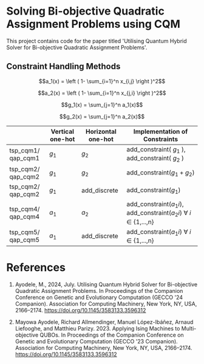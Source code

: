 
# Solving Bi-objective Quadratic Assignment Problems using CQM
This project contains code for the paper titled 'Utilising Quantum Hybrid Solver for Bi-objective Quadratic Assignment Problems'.  





## Constraint Handling Methods


```math
a_1(x) = \left ( 1- \sum_{i=1}^n x_{i,j} \right )^2
```

```math
a_2(x) = \left ( 1- \sum_{i=1}^n x_{j,i} \right )^2
```

```math
g_1(x) = \sum_{j=1}^n a_1(x)
```

```math
g_2(x) = \sum_{j=1}^n a_2(x)
```



|                       | Vertical one-hot | Horizontal one-hot |Implementation of Constraints                                                                    |
| --------------------- | -----------------| ------------------ |-------------------------------------------------------------------------------------------------|
| tsp_cqm1/ qap_cqm1    | $g_1$            | $g_2$              |add_constraint( $g_1$ ), add_constraint( $g_2$ )                                                 |
| tsp_cqm2/ qap_cqm2    | $g_1$            | $g_2$              |add_constraint($g_1 + g_2$)                                                                      |
| tsp_cqm2/ qap_cqm2    | $g_1$            | add_discrete       |add_constraint($g_1$)                                                                            |
| tsp_cqm4/ qap_cqm4    | $a_1$            | $a_2$              |add_constraint($a_1i$), add_constraint($a_2i$) $\forall$ $i$ $\in$ {1,...,n}  |
| tsp_cqm5/ qap_cqm5    | $a_1$            |add_discrete        |add_constraint($a_1i$) $\forall$ $i$ $\in$ {1,...,n}  |



# References

1. Ayodele, M., 2024, July. Utilising Quantum Hybrid Solver for Bi-objective Quadratic Assignment Problems. In Proceedings of the Companion Conference on Genetic and Evolutionary Computation (GECCO '24 Companion). Association for Computing Machinery, New York, NY, USA, 2166–2174. https://doi.org/10.1145/3583133.3596312


2. Mayowa Ayodele, Richard Allmendinger, Manuel López-Ibáñez, Arnaud Liefooghe, and Matthieu Parizy. 2023. Applying Ising Machines to Multi-objective QUBOs. In Proceedings of the Companion Conference on Genetic and Evolutionary Computation (GECCO '23 Companion). Association for Computing Machinery, New York, NY, USA, 2166–2174. https://doi.org/10.1145/3583133.3596312
